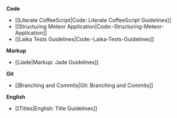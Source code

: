 **Code** 
- [[Literate CoffeeScript|Code: Literate CoffeeScript Guidelines]]
- [[Structuring Meteor Application|Code:-Structuring-Meteor-Application]]
- [[Laika Tests Guidelines|Code:-Laika-Tests-Guidelines]]

**Markup**
- [[Jade|Markup: Jade Guidelines]]

**Git**
- [[Branching and Commits|Git: Branching and Commits]]

**English**
- [[Titles|English: Title Guidelines]]